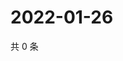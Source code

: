 # 2022-01-26

共 0 条

<!-- BEGIN WEIBO -->
<!-- 最后更新时间 Wed Jan 26 2022 10:05:35 GMT+0800 (China Standard Time) -->

<!-- END WEIBO -->
